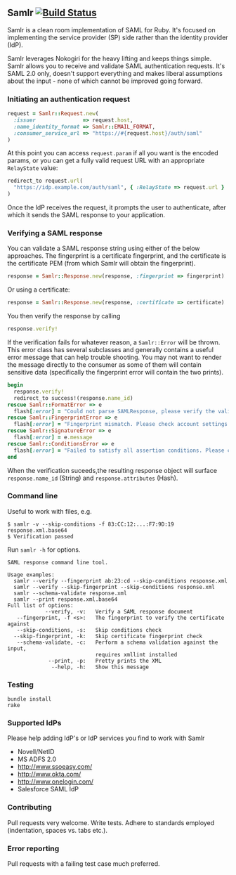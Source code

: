 ## Samlr [![Build Status](https://secure.travis-ci.org/morten/samlr.png)](http://travis-ci.org/morten/samlr)

Samlr is a clean room implementation of SAML for Ruby. It's focused on implementing the service provider (SP) side rather than the identity provider (IdP).

Samlr leverages Nokogiri for the heavy lifting and keeps things simple. Samlr allows you to receive and validate SAML authentication requests. It's SAML 2.0 only, doesn't support everything and makes liberal assumptions about the input - none of which cannot be improved going forward.

### Initiating an authentication request

```ruby
request = Samlr::Request.new(
  :issuer               => request.host,
  :name_identity_format => Samlr::EMAIL_FORMAT,
  :consumer_service_url => "https://#{request.host}/auth/saml"
)
```

At this point you can access `request.param` if all you want is the encoded params, or you can get a fully valid request URL with an appropriate `RelayState` value:

```ruby
redirect_to request.url(
  "https://idp.example.com/auth/saml", { :RelayState => request.url }
)
```

Once the IdP receives the request, it prompts the user to authenticate, after which it sends the SAML response to your application.

### Verifying a SAML response

You can validate a SAML response string using either of the below approaches. The fingerprint is a certificate fingerprint, and the certificate is the certificate PEM (from which Samlr will obtain the fingerprint).

```ruby
response = Samlr::Response.new(response, :fingerprint => fingerprint)
```

Or using a certificate:

```ruby
response = Samlr::Response.new(response, :certificate => certificate)
```

You then verify the response by calling

```ruby
response.verify!
```

If the verification fails for whatever reason, a `Samlr::Error` will be thrown. This error class has several subclasses and generally contains a useful error message that can help trouble shooting. You may not want to render the message directly to the consumer as some of them will contain sensitive data (specifically the fingerprint error will contain the two prints).

```ruby
begin
  response.verify!
  redirect_to success!(response.name_id)
rescue Samlr::FormatError => e
  flash[:error] = "Could not parse SAMLResponse, please verify the validity of the parameter data"
rescue Samlr::FingerprintError => e
  flash[:error] = "Fingerprint mismatch. Please check account settings and IdP condfiguration."
rescue Samlr::SignatureError => e
  flash[:error] = e.message
rescue Samlr::ConditionsError => e
  flash[:error] = "Failed to satisfy all assertion conditions. Please check your server clock."
end
```

When the verification suceeds,the resulting response object will surface `response.name_id` (String) and `response.attributes` (Hash).

### Command line

Useful to work with files, e.g.

```
$ samlr -v --skip-conditions -f 83:CC:12:...:F7:9D:19 response.xml.base64
$ Verification passed
```

Run `samlr -h` for options.

```
SAML response command line tool.

Usage examples:
  samlr --verify --fingerprint ab:23:cd --skip-conditions response.xml
  samlr --verify --skip-fingerprint --skip-conditions response.xml
  samlr --schema-validate response.xml
  samlr --print response.xml.base64
Full list of options:
            --verify, -v:   Verify a SAML response document
   --fingerprint, -f <s>:   The fingerprint to verify the certificate against
   --skip-conditions, -s:   Skip conditions check
  --skip-fingerprint, -k:   Skip certificate fingerprint check
   --schema-validate, -c:   Perform a schema validation against the input,
                            requires xmllint installed
             --print, -p:   Pretty prints the XML
              --help, -h:   Show this message
```

### Testing

```
bundle install
rake
```

### Supported IdPs

Please help adding IdP's or IdP services you find to work with Samlr

* Novell/NetID
* MS ADFS 2.0
* http://www.ssoeasy.com/
* http://www.okta.com/
* http://www.onelogin.com/
* Salesforce SAML IdP

### Contributing

Pull requests very welcome. Write tests. Adhere to standards employed (indentation, spaces vs. tabs etc.).

### Error reporting

Pull requests with a failing test case much preferred.
